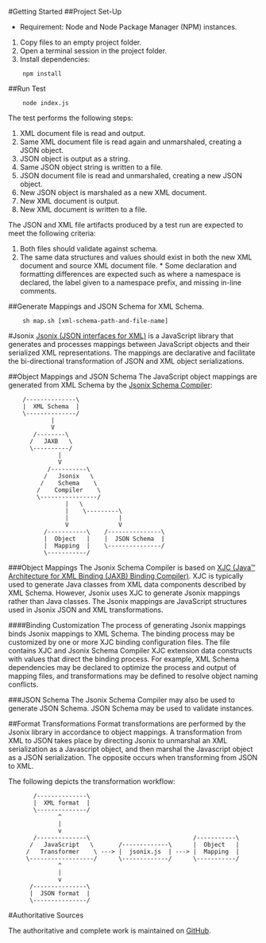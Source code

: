 #Getting Started
##Project Set-Up
  * Requirement: Node and Node Package Manager (NPM) instances.
  
  1. Copy files to an empty project folder.
  2. Open a terminal session in the project folder.
  3. Install dependencies:
```
    npm install
```
##Run Test
```
    node index.js
```
The test performs the following steps:

  1. XML document file is read and output.
  2. Same XML document file is read again and unmarshaled, creating a JSON object.
  3. JSON object is output as a string.
  4. Same JSON object string is written to a file.
  5. JSON document file is read and unmarshaled, creating a new JSON object.
  6. New JSON object is marshaled as a new XML document.
  7. New XML document is output.
  8. New XML document is written to a file.

The JSON and XML file artifacts produced by a test run are expected to meet the following criteria:

  1. Both files should validate against schema.
  2. The same data structures and values should exist in both the new XML document and source XML document file.
    * Some declaration and formatting differences are expected such as where a namespace is declared, the label given to a namespace prefix, and missing in-line comments.

##Generate Mappings and JSON Schema for XML Schema.
```
    sh map.sh [xml-schema-path-and-file-name]
```
  
#Jsonix
[Jsonix (JSON interfaces for XML)](https://github.com/highsource/jsonix) is a JavaScript library that generates and processes mappings between JavaScript objects and their serialized XML representations.  The mappings are declarative and facilitate the bi-directional transformation of JSON and XML object serializations.  

##Object Mappings and JSON Schema
The JavaScript object mappings are generated from XML Schema by the [Jsonix Schema Compiler](https://github.com/highsource/jsonix-schema-compiler):  
```
    /--------------\
    |  XML Schema  |
    \--------------/
            |  
            V
       /--------\
      /   JAXB   \
      \----------/
              |
              V
           /----------\
          /   Jsonix   \
         /    Schema    \
        /    Compiler    \
        \----------------/
                |   \
                |    \---------\
                |              |
                V              V
          /-----------\    /---------------\
          |  Object   |    |  JSON Schema  |
          |  Mapping  |    \---------------/
          \-----------/   
```
###Object Mappings
The Jsonix Schema Compiler is based on [XJC (Java™ Architecture for XML Binding (JAXB) Binding Compiler)](https://jaxb.java.net/2.2.4/docs/xjc.html).  XJC is typically used to generate Java classes from XML data components described by XML Schema.  However, Jsonix uses XJC to generate Jsonix mappings rather than Java classes.  The Jsonix mappings are JavaScript structures used in Jsonix JSON and XML transformations.

####Binding Customization
The process of generating Jsonix mappings binds Jsonix mappings to XML Schema.  The binding process may be customized by one or more XJC binding configuration files.  The file contains XJC and Jsonix Schema Compiler XJC extension data constructs with values that direct the binding process.  For example, XML Schema dependencies may be declared to optimize the process and output of mapping files, and transformations may be defined to resolve object naming conflicts.

###JSON Schema
The Jsonix Schema Compiler may also be used to generate JSON Schema.  JSON Schema may be used to validate instances.

##Format Transformations
Format transformations are performed by the Jsonix library in accordance to object mappings.  A transformation from XML to JSON takes place by directing Jsonix to unmarshal an XML serialization as a Javascript object, and then marshal the Javascript object as a JSON serialization.  The opposite occurs when transforming from JSON to XML.

The following depicts the transformation workflow:
```
       /--------------\
       |  XML format  |
       \--------------/
              ^
              |
              v
       /--------------\                             /-----------\
      /   JavaScript   \       /-------------\      |  Object   |
     /   Transformer    \ ---> |  jsonix.js  | ---> |  Mapping  |
     \------------------/      \-------------/      \-----------/
              ^         
              |
              v
      /---------------\  
      |  JSON format  |  
      \---------------/
```
#Authoritative Sources

The authoritative and complete work is maintained on [GitHub](https://github.com/gmoyanollc/x-to-y-n-back).
